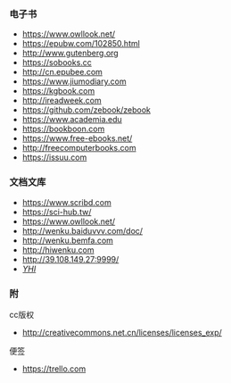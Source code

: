 ### 电子书

* https://www.owllook.net/
* https://epubw.com/102850.html
* http://www.gutenberg.org
* https://sobooks.cc
* http://cn.epubee.com
* https://www.jiumodiary.com
* https://kgbook.com
* http://ireadweek.com
* https://github.com/zebook/zebook
* https://www.academia.edu
* https://bookboon.com
* https://www.free-ebooks.net/
* http://freecomputerbooks.com
*  https://issuu.com

### 文档文库

* https://www.scribd.com
* https://sci-hub.tw/
* https://www.owllook.net/
* http://wenku.baiduvvv.com/doc/
* http://wenku.bemfa.com
* http://hiwenku.com
* http://39.108.149.27:9999/
* <i>[YHI](https://shui.azurewebsites.net/bdwk/)</i>

### 附

cc版权

*  http://creativecommons.net.cn/licenses/licenses_exp/

便签

* https://trello.com
